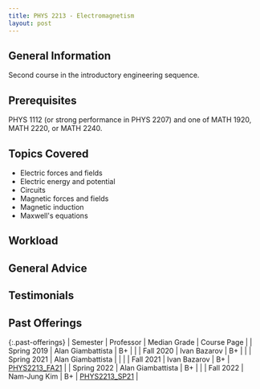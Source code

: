 ```yaml
---
title: PHYS 2213 - Electromagnetism
layout: post
---
```


<link rel="stylesheet" href="/main.css">

## General Information

Second course in the introductory engineering sequence.

## Prerequisites

PHYS 1112 (or strong performance in PHYS 2207) and one of MATH 1920, MATH 2220, or MATH 2240.

## Topics Covered

  - Electric forces and fields
  - Electric energy and potential
  - Circuits
  - Magnetic forces and fields
  - Magnetic induction
  - Maxwell's equations

## Workload



## General Advice



## Testimonials



## Past Offerings

{:.past-offerings}
| Semester | Professor | Median Grade | Course Page |
| Spring 2019 | Alan Giambattista | B+ |  |
| Fall 2020 | Ivan Bazarov | B+ |  |
| Spring 2021 | Alan Giambattista |  |  |
| Fall 2021 | Ivan Bazarov | B+ | [PHYS2213_FA21](https://docs.google.com/document/d/12ysTETizEVrN1ECCdJNldHrBEr56L-i_hf3JfyGNUKw/edit) |
| Spring 2022 | Alan Giambattista | B+ |  |
| Fall 2022 | Nam-Jung Kim | B+ | [PHYS2213_SP21](https://docs.google.com/document/d/1wQb3GTmdDFkg0NLm433LgEtRU9n7CA7NaxjpdE_DKYw/edit) |
